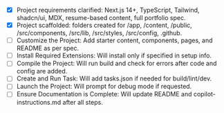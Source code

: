 - [x] Project requirements clarified: Next.js 14+, TypeScript, Tailwind, shadcn/ui, MDX, resume-based content, full portfolio spec.
- [x] Project scaffolded: folders created for /app, /content, /public, /src/components, /src/lib, /src/styles, /src/config, .github.
- [ ] Customize the Project: Add starter content, components, pages, and README as per spec.
- [ ] Install Required Extensions: Will install only if specified in setup info.
- [ ] Compile the Project: Will run build and check for errors after code and config are added.
- [ ] Create and Run Task: Will add tasks.json if needed for build/lint/dev.
- [ ] Launch the Project: Will prompt for debug mode if requested.
- [ ] Ensure Documentation is Complete: Will update README and copilot-instructions.md after all steps.
